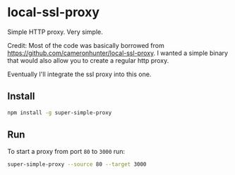local-ssl-proxy
===============

Simple HTTP proxy. Very simple.

Credit: Most of the code was basically borrowed from https://github.com/cameronhunter/local-ssl-proxy. I wanted a simple binary that would also allow you to create a regular http proxy. 

Eventually I'll integrate the ssl proxy into this one.

Install
-------
```sh
npm install -g super-simple-proxy
```

Run
---
To start a proxy from port `80` to `3000` run:
```sh
super-simple-proxy --source 80 --target 3000
```
